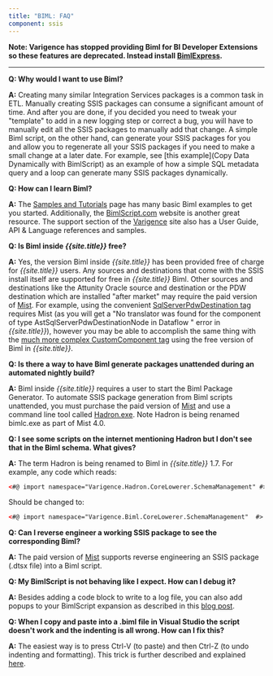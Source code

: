 ```yaml
---
title: "BIML: FAQ"
component: ssis
---
```


**Note: Varigence has stopped providing Biml for BI Developer Extensions so these features are deprecated. Instead install [BimlExpress](https://www.varigence.com/BimlExpress).**

--------------------


**Q: Why would I want to use Biml?**

**A:** Creating many similar Integration Services packages is a common task in ETL. Manually creating SSIS packages can consume a significant amount of time. And after you are done, if you decided you need to tweak your "template" to add in a new logging step or correct a bug, you will have to manually edit all the SSIS packages to manually add that change. A simple Biml script, on the other hand, can generate your SSIS packages for you and allow you to regenerate all your SSIS packages if you need to make a small change at a later date. For example, see [this example](Copy Data Dynamically with BimlScript) as an example of how a simple SQL metadata query and a loop can generate many SSIS packages dynamically.

**Q: How can I learn Biml?**

**A:** The [Samples and Tutorials](/features/SamplesandTutorials) page has many basic Biml examples to get you started. Additionally, the [BimlScript.com](http://BimlScript.com) website is another great resource. The support section of the [Varigence](http://varigence.com) site also has a User Guide, API & Language references and samples.

**Q: Is Biml inside *{{site.title}}* free?**

**A:** Yes, the version Biml inside *{{site.title}}* has been provided free of charge for *{{site.title}}* users. Any sources and destinations that come with the SSIS install itself are supported for free in *{{site.title}}* Biml. Other sources and destinations like the Attunity Oracle source and destination or the PDW destination which are installed "after market" may require the paid version of [Mist](https://www.varigence.com/Mist). For example, using the convenient [SqlServerPdwDestination tag](http://bimlscript.com/Snippet/Details/1124) requires Mist (as you will get a "No translator was found for the component <your component> of type AstSqlServerPdwDestinationNode in Dataflow <your data flow>" error in *{{site.title}}*), however you may be able to accomplish the same thing with the [much more complex CustomComponent tag](http://bimlscript.com/Walkthrough/Details/67) using the free version of Biml in *{{site.title}}*.

**Q: Is there a way to have Biml generate packages unattended during an automated nightly build?**

**A:** Biml inside *{{site.title}}* requires a user to start the Biml Package Generator. To automate SSIS package generation from Biml scripts unattended, you must purchase the paid version of [Mist](https://www.varigence.com/Mist) and use a command line tool called [Hadron.exe](http://www.varigence.com/Documentation/mist/Article/Hadron+Compiler+Command+Line+Options). Note Hadron is being renamed bimlc.exe as part of Mist 4.0.

**Q: I see some scripts on the internet mentioning Hadron but I don't see that in the Biml schema. What gives?**

**A:** The term Hadron is being renamed to Biml in *{{site.title}}* 1.7. For example, any code which reads:

``` xml
<#@ import namespace="Varigence.Hadron.CoreLowerer.SchemaManagement" #>
```

Should be changed to:

``` xml
<#@ import namespace="Varigence.Biml.CoreLowerer.SchemaManagement"  #>
```
**Q: Can I reverse engineer a working SSIS package to see the corresponding Biml?**

**A:** The paid version of [Mist](https://www.varigence.com/Mist) supports reverse engineering an SSIS package (.dtsx file) into a Biml script.

**Q: My BimlScript is not behaving like I expect. How can I debug it?**

**A:** Besides adding a code block to write to a log file, you can also add popups to your BimlScript expansion as described in this [blog post](http://www.bimlgeek.com/blog/popup-a-messagebox-within-bimlscript).

**Q: When I copy and paste into a .biml file in Visual Studio the script doesn't work and the indenting is all wrong. How can I fix this?**

**A:** The easiest way is to press Ctrl-V (to paste) and then Ctrl-Z (to undo indenting and formatting). This trick is further described and explained [here](http://bimlscript.com/Walkthrough/Details/45).